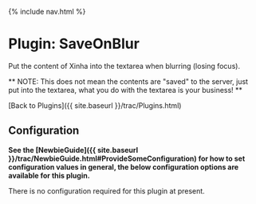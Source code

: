 {% include nav.html %}

# Plugin: SaveOnBlur 

Put the content of Xinha into the textarea when blurring (losing focus).

** NOTE: This does not mean the contents are "saved" to the server, just put into the textarea, what you do with the textarea is your business! **

[Back to Plugins]({{ site.baseurl }}/trac/Plugins.html)

## Configuration

**See the [NewbieGuide]({{ site.baseurl }}/trac/NewbieGuide.html#ProvideSomeConfiguration) for how to set configuration values in general, the below configuration options are available for this plugin.**

There is no configuration required for this plugin at present.

